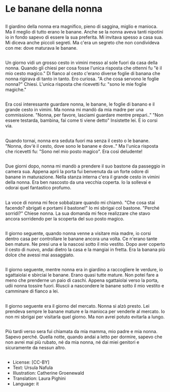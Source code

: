 # Le banane della nonna

##
Il giardino della nonna era magnifico, pieno di saggina, miglio e manioca. Ma il meglio di tutto erano le banane. Anche se la nonna aveva tanti nipotini io in fondo sapevo di essere la sua preferita. Mi invitava spesso a casa sua. Mi diceva anche piccoli segreti. Ma c'era un segreto che non condivideva con me: dove maturava le banane.

##
Un giorno vidi un grosso cesto in vimini messo al sole fuori da casa della nonna. Quando gli chiesi per cosa fosse l'unica risposta che ottenni fu "è il mio cesto magico." Di fianco al cesto c'erano diverse foglie di banana che nonna rigirava di tanto in tanto. Ero curiosa. "A che cosa servono le foglie nonna?" Chiesi. L'unica risposta che ricevetti fu: "sono le mie foglie magiche."

##
Era così interessante guardare nonna, le banane, le foglie di banano e il grande cesto in vimini. Ma nonna mi mandò da mia madre per una commissione. "Nonna, per favore, lasciami guardare mentre prepari.." "Non essere testarda, bambina, fai come ti viene detto" Insistette lei. E io corsi via.

##
Quando tornai, nonna era seduta fuori ma senza il cesto o le banane. "Nonna, dov'è il cesto, dove sono le banane e dove.." Ma l'unica risposta che ricevetti fu: "Sono nel mio posto magico". Era così deludente!

##
Due giorni dopo, nonna mi mandò a prendere il suo bastone da passeggio in camera sua. Appena aprii la porta fui benvenuta da un forte odore di banane in maturazione. Nella stanza interna c'era il grande cesto in vimini della nonna. Era ben nascosto da una vecchia coperta. Io la sollevai e odorai quel fantastico profumo.

##
La voce di nonna mi fece sobbalzare quando mi chiamò. "Che cosa stai facendo? sbrigati e portami il bastone!" Io mi sbrigai col bastone. "Perché sorridi?" Chiese nonna. La sua domanda mi fece realizzare che stavo ancora sorridendo per la scoperta del suo posto magico.

##
Il giorno seguente, quando nonna venne a visitare mia madre, io corsi dentro casa per controllare le banane ancora una volta. Ce n'erano tante ben mature. Ne presi una e la nascosi sotto il mio vestito. Dopo aver coperto il cesto di nuovo, andai dietro la casa e la mangiai in fretta. Era la banana più dolce che avessi mai assaggiato.

##
Il giorno seguente, mentre nonna era in giardino a raccogliere le verdure, io sgattaiolai e sbirciai le banane. Erano quasi tutte mature. Non potei fare a meno che prenderne un paio di caschi. Appena sgattaiolai verso la porta, udii nonna tossire fuori. Riuscii a nascondere le banane sotto il mio vestito e camminare di fianco a lei.

##
Il giorno seguente era il giorno del mercato. Nonna si alzò presto. Lei prendeva sempre le banane mature e la manioca per venderle al mercato. Io non mi sbrigai per visitarla quel giorno. Ma non avrei potuto evitarla a lungo.

##
Più tardi verso sera fui chiamata da mia mamma, mio padre e mia nonna. Sapevo perché. Quella notte, quando andai a letto per dormire, sapevo che non avrei mai più rubato, né da mia nonna, né dai miei genitori e sicuramente da nessun altro.

##
* License: [CC-BY]
* Text: Ursula Nafula
* Illustration: Catherine Groenewald
* Translation: Laura Pighini
* Language: it
